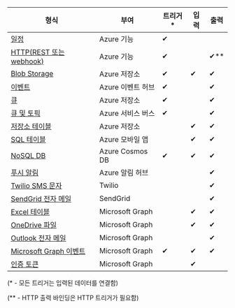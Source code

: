 | 형식 | 부여 | 트리거* | 입력 | 출력 |  
| --- | --- | --- | --- | --- |  
| [일정](../articles/azure-functions/functions-bindings-timer.md)  |Azure 기능 |✔ | | |  
| [HTTP(REST 또는 webhook)](../articles/azure-functions/functions-bindings-http-webhook.md) |Azure 기능 |✔ |  |✔\** |  
| [Blob Storage](../articles/azure-functions/functions-bindings-storage-blob.md) |Azure 저장소 |✔ |✔ |✔ |  
| [이벤트](../articles/azure-functions/functions-bindings-event-hubs.md) |Azure 이벤트 허브 |✔ | |✔ |  
| [큐](../articles/azure-functions/functions-bindings-storage-queue.md) |Azure 저장소 |✔ | |✔ |  
| [큐 및 토픽](../articles/azure-functions/functions-bindings-service-bus.md) |Azure 서비스 버스 |✔ | |✔ |  
| [저장소 테이블](../articles/azure-functions/functions-bindings-storage-table.md) |Azure 저장소 | |✔ |✔ |  
| [SQL 테이블](../articles/azure-functions/functions-bindings-mobile-apps.md) |Azure 모바일 앱 | |✔ |✔ |  
| [NoSQL DB](../articles/azure-functions/functions-bindings-documentdb.md) | Azure Cosmos DB |✔ |✔ |✔ |  
| [푸시 알림](../articles/azure-functions/functions-bindings-notification-hubs.md) |Azure 알림 허브 | | |✔ |  
| [Twilio SMS 문자](../articles/azure-functions/functions-bindings-twilio.md) |Twilio | | |✔ |
| [SendGrid 전자 메일](../articles/azure-functions/functions-bindings-sendgrid.md) | SendGrid | | |✔ |
| [Excel 테이블](../articles/azure-functions/functions-bindings-microsoft-graph.md) | Microsoft Graph | |✔ |✔ |
| [OneDrive 파일](../articles/azure-functions/functions-bindings-microsoft-graph.md) | Microsoft Graph | |✔ |✔ |
| [Outlook 전자 메일](../articles/azure-functions/functions-bindings-microsoft-graph.md) | Microsoft Graph | | |✔ |
| [Microsoft Graph 이벤트](../articles/azure-functions/functions-bindings-microsoft-graph.md) | Microsoft Graph |✔ |✔ |✔ |
| [인증 토큰](../articles/azure-functions/functions-bindings-microsoft-graph.md) | Microsoft Graph | |✔ | |

(\* - 모든 트리거는 입력된 데이터를 연결함)

(\** - HTTP 출력 바인딩은 HTTP 트리거가 필요함)


